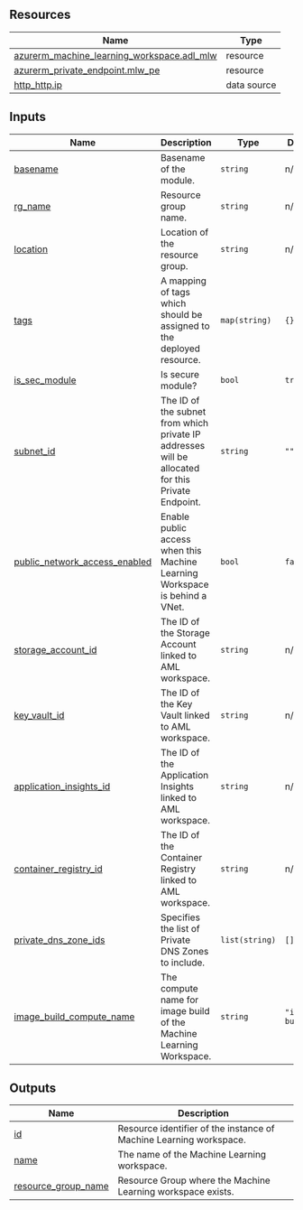 <!-- BEGIN_TF_DOCS -->
## Resources

| Name | Type |
|------|------|
| [azurerm_machine_learning_workspace.adl_mlw](https://registry.terraform.io/providers/hashicorp/azurerm/latest/docs/resources/machine_learning_workspace) | resource |
| [azurerm_private_endpoint.mlw_pe](https://registry.terraform.io/providers/hashicorp/azurerm/latest/docs/resources/private_endpoint) | resource |
| [http_http.ip](https://registry.terraform.io/providers/hashicorp/http/latest/docs/data-sources/http) | data source |

## Inputs

| Name | Description | Type | Default | Required |
|------|-------------|------|---------|:--------:|
| <a name="input_basename"></a> [basename](#input\_basename) | Basename of the module. | `string` | n/a | yes |
| <a name="input_rg_name"></a> [rg\_name](#input\_rg\_name) | Resource group name. | `string` | n/a | yes |
| <a name="input_location"></a> [location](#input\_location) | Location of the resource group. | `string` | n/a | yes |
| <a name="input_tags"></a> [tags](#input\_tags) | A mapping of tags which should be assigned to the deployed resource. | `map(string)` | `{}` | no |
| <a name="input_is_sec_module"></a> [is\_sec\_module](#input\_is\_sec\_module) | Is secure module? | `bool` | `true` | no |
| <a name="input_subnet_id"></a> [subnet\_id](#input\_subnet\_id) | The ID of the subnet from which private IP addresses will be allocated for this Private Endpoint. | `string` | `""` | no |
| <a name="input_public_network_access_enabled"></a> [public\_network\_access\_enabled](#input\_public\_network\_access\_enabled) | Enable public access when this Machine Learning Workspace is behind a VNet. | `bool` | `false` | no |
| <a name="input_storage_account_id"></a> [storage\_account\_id](#input\_storage\_account\_id) | The ID of the Storage Account linked to AML workspace. | `string` | n/a | yes |
| <a name="input_key_vault_id"></a> [key\_vault\_id](#input\_key\_vault\_id) | The ID of the Key Vault linked to AML workspace. | `string` | n/a | yes |
| <a name="input_application_insights_id"></a> [application\_insights\_id](#input\_application\_insights\_id) | The ID of the Application Insights linked to AML workspace. | `string` | n/a | yes |
| <a name="input_container_registry_id"></a> [container\_registry\_id](#input\_container\_registry\_id) | The ID of the Container Registry linked to AML workspace. | `string` | n/a | yes |
| <a name="input_private_dns_zone_ids"></a> [private\_dns\_zone\_ids](#input\_private\_dns\_zone\_ids) | Specifies the list of Private DNS Zones to include. | `list(string)` | `[]` | no |
| <a name="input_image_build_compute_name"></a> [image\_build\_compute\_name](#input\_image\_build\_compute\_name) | The compute name for image build of the Machine Learning Workspace. | `string` | `"image-builder"` | no |

## Outputs

| Name | Description |
|------|-------------|
| <a name="output_id"></a> [id](#output\_id) | Resource identifier of the instance of Machine Learning workspace. |
| <a name="output_name"></a> [name](#output\_name) | The name of the Machine Learning workspace. |
| <a name="output_resource_group_name"></a> [resource\_group\_name](#output\_resource\_group\_name) | Resource Group where the Machine Learning workspace exists. |
<!-- END_TF_DOCS -->